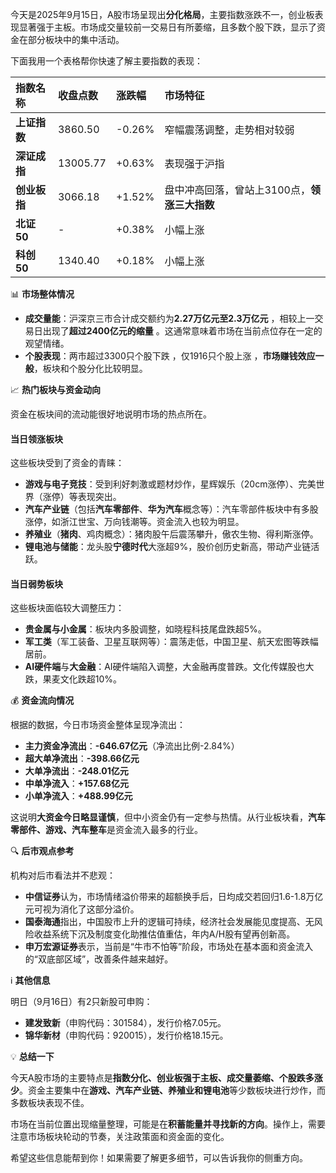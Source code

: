 今天是2025年9月15日，A股市场呈现出**分化格局**，主要指数涨跌不一，创业板表现显著强于主板。市场成交量较前一交易日有所萎缩，且多数个股下跌，显示了资金在部分板块中的集中活动。

下面我用一个表格帮你快速了解主要指数的表现：

| 指数名称    | 收盘点数 | 涨跌幅 | 市场特征                                     |
| :---------- | :------- | :----- | :------------------------------------------- |
| **上证指数** | 3860.50  | -0.26% | 窄幅震荡调整，走势相对较弱                       |
| **深证成指** | 13005.77 | +0.63% | 表现强于沪指                                   |
| **创业板指** | 3066.18  | +1.52% | 盘中冲高回落，曾站上3100点，**领涨三大指数**      |
| **北证50**  | -        | +0.38% | 小幅上涨                                       |
| **科创50**  | 1340.40  | +0.18% | 小幅上涨                                       |

📊 **市场整体情况**

*   **成交量能**：沪深京三市合计成交额约为**2.27万亿元至2.3万亿元** ，相较上一交易日出现了**超过2400亿元的缩量** 。这通常意味着市场在当前点位存在一定的观望情绪。
*   **个股表现**：两市超过3300只个股下跌 ，仅1916只个股上涨 ，**市场赚钱效应一般**，板块和个股分化比较明显。

📈 **热门板块与资金动向**

资金在板块间的流动能很好地说明市场的热点所在。

#### **当日领涨板块**
这些板块受到了资金的青睐：
*   **游戏与电子竞技**：受到利好刺激或题材炒作，星辉娱乐（20cm涨停）、完美世界（涨停）等表现突出。
*   **汽车产业链**（包括**汽车零部件**、**华为汽车**概念等）：汽车零部件板块中有多股涨停，如浙江世宝、万向钱潮等。资金流入也较为明显。
*   **养殖业**（**猪肉**、鸡肉概念）：猪肉股午后震荡攀升，傲农生物、得利斯涨停。
*   **锂电池与储能**：龙头股**宁德时代**大涨超9%，股价创历史新高，带动产业链活跃。

#### **当日弱势板块**
这些板块面临较大调整压力：
*   **贵金属与小金属**：板块内多股调整，如晓程科技尾盘跌超5%。
*   **军工类**（军工装备、卫星互联网等）：震荡走低，中国卫星、航天宏图等跌幅居前。
*   **AI硬件端**与**大金融**：AI硬件端陷入调整，大金融再度普跌。文化传媒股也大跌，果麦文化跌超10%。

💰 **资金流向情况**

根据的数据，今日市场资金整体呈现净流出：
*   **主力资金净流出**：**-646.67亿元**（净流出比例-2.84%）
*   **超大单净流出**：**-398.66亿元**
*   **大单净流出**：**-248.01亿元**
*   **中单净流入**：**+157.68亿元**
*   **小单净流入**：**+488.99亿元**

这说明**大资金今日略显谨慎**，但中小资金仍有一定参与热情。从行业板块看，**汽车零部件、游戏、汽车整车**是资金流入最多的行业。

🔍 **后市观点参考**

机构对后市看法并不悲观：
*   **中信证券**认为，市场情绪溢价带来的超额换手后，日均成交若回归1.6-1.8万亿元可视为消化了这部分溢价。
*   **国泰海通**指出，中国股市上升的逻辑可持续，经济社会发展能见度提高、无风险收益系统下沉及制度变化助推估值重估，年内A/H股有望再创新高。
*   **申万宏源证券**表示，当前是“牛市不怕等”阶段，市场处在基本面和资金流入的“双底部区域”，改善条件越来越好。

ℹ️ **其他信息**

明日（9月16日）有2只新股可申购：
*   **建发致新**（申购代码：301584），发行价格7.05元。
*   **锦华新材**（申购代码：920015），发行价格18.15元。

💡 **总结一下**

今天A股市场的主要特点是**指数分化、创业板强于主板、成交量萎缩、个股跌多涨少**。资金主要集中在**游戏、汽车产业链、养殖业和锂电池**等少数板块进行炒作，而多数板块表现不佳。

市场在当前位置出现缩量整理，可能是在**积蓄能量并寻找新的方向**。操作上，需要注意市场板块轮动的节奏，关注政策面和资金面的变化。

希望这些信息能帮到你！如果需要了解更多细节，可以告诉我你的侧重方向。